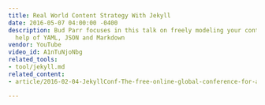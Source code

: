 ```yaml
---
title: Real World Content Strategy With Jekyll
date: 2016-05-07 04:00:00 -0400
description: Bud Parr focuses in this talk on freely modeling your content with the
  help of YAML, JSON and Markdown
vendor: YouTube
video_id: A1nTuNjoNbg
related_tools:
- tool/jekyll.md
related_content:
- article/2016-02-04-JekyllConf-The-free-online-global-conference-for-all-things-Jekyll.md

---
```


